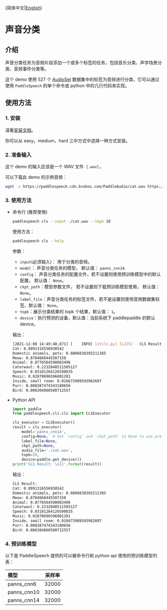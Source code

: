 
(简体中文|[English](./README.md))

# 声音分类
## 介绍
声音分类任务为音频片段添加一个或多个标签的任务，包括音乐分类、声学场景分类、音频事件分类等。

这个 demo 使用 527 个 [AudioSet](https://research.google.com/audioset/) 数据集中的标签为音频进行分类，它可以通过使用 `PaddleSpeech` 的单个命令或 python 中的几行代码来实现。

## 使用方法
### 1. 安装
请看[安装文档](https://github.com/PaddlePaddle/PaddleSpeech/blob/develop/docs/source/install_cn.md)。

你可以从 easy，medium，hard 三中方式中选择一种方式安装。

### 2. 准备输入
这个 demo 的输入应该是一个 WAV 文件（`.wav`），

可以下载此 demo 的示例音频：
```bash
wget -c https://paddlespeech.cdn.bcebos.com/PaddleAudio/cat.wav https://paddlespeech.cdn.bcebos.com/PaddleAudio/dog.wav
```

### 3. 使用方法
- 命令行 (推荐使用)
  ```bash
  paddlespeech cls --input ./cat.wav --topk 10
  ```
  使用方法：
  ```bash
  paddlespeech cls --help
  ```
  参数：
  - `input`(必须输入)： 用于分类的音频。
  - `model`： 声音分类任务的模型， 默认值： `panns_cnn14`.
  - `config`： 声音分类任务的配置文件，若不设置则使用预训练模型中的默认配置，  默认值： `None`。
  - `ckpt_path`：模型参数文件， 若不设置则下载预训练模型使用， 默认值： `None`。
  - `label_file`：声音分类任务的标签文件，若不是设置则使用音频数据集标签，默认值： `None`。
  - `topk`：展示分类结果的 topk 个结果，默认值： `1`。
  - `device`：执行预测的设备，默认值：当前系统下 paddlepaddle 的默认 device。

  输出：
  ```bash
  [2021-12-08 14:49:40,671] [    INFO] [utils.py] [L225] - CLS Result:
  Cat: 0.8991316556930542
  Domestic animals, pets: 0.8806838393211365
  Meow: 0.8784668445587158
  Animal: 0.8776564598083496
  Caterwaul: 0.2232048511505127
  Speech: 0.03101264126598835
  Music: 0.02870696596801281
  Inside, small room: 0.016673989593982697
  Purr: 0.008387474343180656
  Bird: 0.006304860580712557
  ```

- Python API
  ```python
  import paddle
  from paddlespeech.cli.cls import CLSExecutor

  cls_executor = CLSExecutor()
  result = cls_executor(
      model='panns_cnn14',
      config=None,  # Set `config` and `ckpt_path` to None to use pretrained model.
      label_file=None,
      ckpt_path=None,
      audio_file='./cat.wav',
      topk=10,
      device=paddle.get_device())
  print('CLS Result: \n{}'.format(result))
  ```
  输出：
  ```bash
  CLS Result:
  Cat: 0.8991316556930542
  Domestic animals, pets: 0.8806838393211365
  Meow: 0.8784668445587158
  Animal: 0.8776564598083496
  Caterwaul: 0.2232048511505127
  Speech: 0.03101264126598835
  Music: 0.02870696596801281
  Inside, small room: 0.016673989593982697
  Purr: 0.008387474343180656
  Bird: 0.006304860580712557
  ```

### 4. 预训练模型

以下是 PaddleSpeech 提供的可以被命令行和 python api 使用的预训练模型列表：

| 模型 | 采样率
| :--- | :---: 
| panns_cnn6| 32000
| panns_cnn10| 32000
| panns_cnn14| 32000
